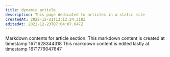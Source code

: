 ```yaml
---
title: dynamic article
description: This page dedicated to articles in a static site
createdAt: 2022-12-21T13:12:24.318Z
editedAt: 2022-12-23T07:04:07.647Z
---
```


Markdown contents for article section.
This markdown content is created at timestamp 1671628344318
This markdown content is edited lastly at timestamp 1671779047647